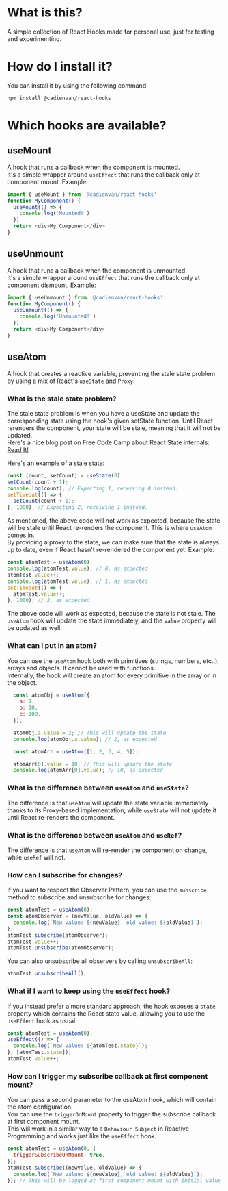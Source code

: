 # What is this?
A simple collection of React Hooks made for personal use, just for testing and experimenting.

# How do I install it?
You can install it by using the following command:
```bash
npm install @cadienvan/react-hooks
```

# Which hooks are available?
## useMount
A hook that runs a callback when the component is mounted.  
It's a simple wrapper around `useEffect` that runs the callback only at component mount.
Example:
```js
import { useMount } from '@cadienvan/react-hooks'
function MyComponent() {
  useMount(() => {
    console.log('Mounted!')
  })
  return <div>My Component</div>
}
```

## useUnmount
A hook that runs a callback when the component is unmounted.  
It's a simple wrapper around `useEffect` that runs the callback only at component dismount.
Example:
```js
import { useUnmount } from '@cadienvan/react-hooks'
function MyComponent() {
  useUnmount(() => {
    console.log('Unmounted!')
  })
  return <div>My Component</div>
}
```

## useAtom
A hook that creates a reactive variable, preventing the stale state problem by using a mix of React's `useState` and `Proxy`.

### What is the stale state problem?
The stale state problem is when you have a useState and update the corresponding state using the hook's given setState function. Until React rerenders the component, your state will be stale, meaning that it will not be updated.  
Here's a nice blog post on Free Code Camp about React State internals:
[Read It!](https://www.freecodecamp.org/news/what-every-react-developer-should-know-about-state/)  

Here's an example of a stale state:
```js
const [count, setCount] = useState(0)
setCount(count + 1);
console.log(count); // Expecting 1, receiving 0 instead.
setTimeout(() => {
  setCount(count + 1);
}, 1000); // Expecting 2, receiving 1 instead.
```
As mentioned, the above code will not work as expected, because the state will be stale until React re-renders the component. This is where `useAtom` comes in.  
By providing a proxy to the state, we can make sure that the state is always up to date, even if React hasn't re-rendered the component yet.
Example:
```js
const atomTest = useAtom(0);
console.log(atomTest.value); // 0, as expected
atomTest.value++;
console.log(atomTest.value); // 1, as expected
setTimeout(() => {
  atomTest.value++;
}, 1000); // 2, as expected
```
The above code will work as expected, because the state is not stale. The `useAtom` hook will update the state immediately, and the `value` property will be updated as well.  

### What can I put in an atom?
You can use the `useAtom` hook both with primitives (strings, numbers, etc..), arrays and objects. It cannot be used with functions.  
Internally, the hook will create an atom for every primitive in the array or in the object.  
```js
  const atomObj = useAtom({
    a: 1,
    b: 10,
    c: 100,
  });

  atomObj.a.value = 2; // This will update the state
  console.log(atomObj.a.value); // 2, as expected

  const atomArr = useAtom([1, 2, 3, 4, 5]);

  atomArr[0].value = 10; // This will update the state
  console.log(atomArr[0].value); // 10, as expected
```

### What is the difference between `useAtom` and `useState`?
The difference is that `useAtom` will update the state variable immediately thanks to its Proxy-based implementation, while `useState` will not update it until React re-renders the component.

### What is the difference between `useAtom` and `useRef`?
The difference is that `useAtom` will re-render the component on change, while `useRef` will not.

### How can I subscribe for changes?
If you want to respect the Observer Pattern, you can use the `subscribe` method to subscribe and unsubscribe for changes:
```js
const atomTest = useAtom(0);
const atomObserver = (newValue, oldValue) => {
  console.log(`New value: ${newValue}, old value: ${oldValue}`);
};
atomTest.subscribe(atomObserver);
atomTest.value++;
atomTest.unsubscribe(atomObserver);
```  
You can also unsubscribe all observers by calling `unsubscribeAll`:
```js
atomTest.unsubscribeAll();
```

### What if I want to keep using the `useEffect` hook?
If you instead prefer a more standard approach, the hook exposes a `state` property which contains the React state value, allowing you to use the `useEffect` hook as usual.  
```js
const atomTest = useAtom(0);
useEffect(() => {
  console.log(`New value: ${atomTest.state}`);
}, [atomTest.state]);
atomTest.value++;
```

### How can I trigger my subscribe callback at first component mount?
You can pass a second parameter to the useAtom hook, which will contain the atom configuration.  
You can use the `triggerOnMount` property to trigger the subscribe callback at first component mount.  
This will work in a similar way to a `Behaviour Subject` in Reactive Programming and works just like the `useEffect` hook.
```js
const atomTest = useAtom(0, {
  triggerSubscribeOnMount: true,
});
atomTest.subscribe((newValue, oldValue) => {
  console.log(`New value: ${newValue}, old value: ${oldValue}`);
}); // This will be logged at first component mount with initial value of 0.
```